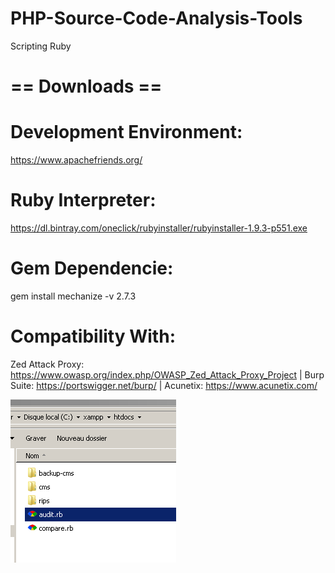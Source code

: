 # PHP-Source-Code-Analysis-Tools
Scripting Ruby

# == Downloads ==

# Development Environment:
https://www.apachefriends.org/

# Ruby Interpreter: 
https://dl.bintray.com/oneclick/rubyinstaller/rubyinstaller-1.9.3-p551.exe
# Gem Dependencie: 
gem install mechanize -v 2.7.3

# Compatibility With:
Zed Attack Proxy: https://www.owasp.org/index.php/OWASP_Zed_Attack_Proxy_Project |
Burp Suite: https://portswigger.net/burp/ |
Acunetix: https://www.acunetix.com/

![Screenshot](install.PNG)
